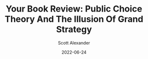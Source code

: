 ---
layout: podcast
title: "Your Book Review: Public Choice Theory And The Illusion Of Grand Strategy"
author: Scott Alexander
description: https://astralcodexten.substack.com/p/your-book-review-public-choice-theory
date: 2022-06-24
length: 10349629
duration: 2587
guid: your-book-review-public-choice-theory
---